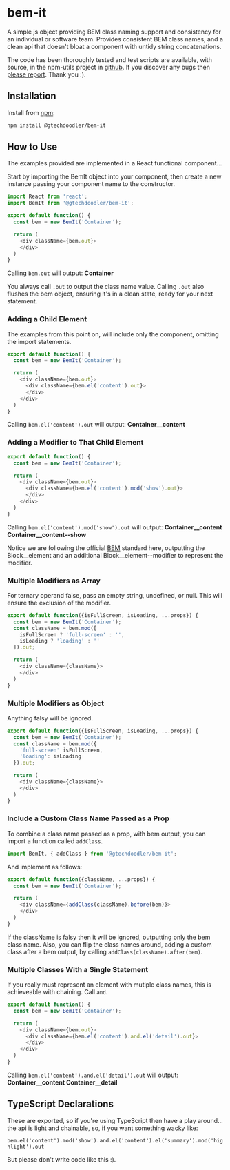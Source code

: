 # bem-it

A simple js object providing BEM class naming support and consistency for an individual or software team.
Provides consistent BEM class names, and a clean api that doesn't bloat a component with untidy string concatenations.

The code has been thoroughly tested and test scripts are available, with source, in the npm-utils project in
[github](https://github.com/gtechdoodler/npm-utils). If you discover any bugs then
[please report](https://github.com/gtechdoodler/npm-utils/issues). Thank you :).


## Installation

Install from [npm](https://www.npmjs.com/):

```sh
npm install @gtechdoodler/bem-it
```


## How to Use

The examples provided are implemented in a React functional component...

Start by importing the BemIt object into your component, then create a new instance passing your
component name to the constructor.

```js
import React from 'react';
import BemIt from '@gtechdoodler/bem-it';

export default function() {
  const bem = new BemIt('Container');

  return (
    <div className={bem.out}>
    </div>
  )
}
```

Calling `bem.out` will output: **Container**

You always call `.out` to output the class name value. Calling `.out`
also flushes the bem object, ensuring it's in a clean state, ready for your next statement.


### Adding a Child Element

The examples from this point on, will include only the component, omitting the import statements. 

```js
export default function() {
  const bem = new BemIt('Container');

  return (
    <div className={bem.out}>
      <div className={bem.el('content').out}>
      </div>
    </div>
  )
}
```

Calling `bem.el('content').out` will output: **Container__content**


### Adding a Modifier to That Child Element

```js
export default function() {
  const bem = new BemIt('Container');

  return (
    <div className={bem.out}>
      <div className={bem.el('content').mod('show').out}>
      </div>
    </div>
  )
}
```

Calling `bem.el('content').mod('show').out` will output: **Container__content Container__content--show**

Notice we are following the official [BEM](http://getbem.com/) standard here, outputting the Block__element and an
additional Block__element--modifier to represent the modifier.


### Multiple Modifiers as Array

For ternary operand false, pass an empty string, undefined, or null. This will ensure the exclusion of the modifier.

```js
export default function({isFullScreen, isLoading, ...props}) {
  const bem = new BemIt('Container');
  const className = bem.mod([
    isFullScreen ? 'full-screen' : '',
    isLoading ? 'loading' : ''
  ]).out;

  return (
    <div className={className}>
    </div>
  )
}
```


### Multiple Modifiers as Object

Anything falsy will be ignored.

```js
export default function({isFullScreen, isLoading, ...props}) {
  const bem = new BemIt('Container');
  const className = bem.mod({
    'full-screen' isFullScreen,
    'loading': isLoading
  }).out;

  return (
    <div className={className}>
    </div>
  )
}
```


### Include a Custom Class Name Passed as a Prop

To combine a class name passed as a prop, with bem output, you can import a function called `addClass`.

```js
import BemIt, { addClass } from '@gtechdoodler/bem-it';
```

And implement as follows:

```js
export default function({className, ...props}) {
  const bem = new BemIt('Container');

  return (
    <div className={addClass(className).before(bem)}>
    </div>
  )
}
```

If the className is falsy then it will be ignored, outputting only the bem class name. Also, you can flip the
class names around, adding a custom class after a bem output, by calling `addClass(className).after(bem)`.


### Multiple Classes With a Single Statement

If you really must represent an element with mutiple class names, this is achieveable with chaining. Call `and`.

```js
export default function() {
  const bem = new BemIt('Container');

  return (
    <div className={bem.out}>
      <div className={bem.el('content').and.el('detail').out}>
      </div>
    </div>
  )
}
```

Calling `bem.el('content').and.el('detail').out` will output: **Container__content Container__detail**


## TypeScript Declarations

These are exported, so if you're using TypeScript then have a play around... the api is light and chainable,
so, if you want something wacky like:

`bem.el('content').mod('show').and.el('content').el('summary').mod('highlight').out`

But please don't write code like this :).